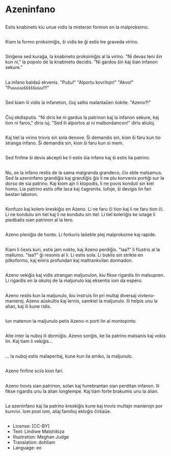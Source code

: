 # Azeninfano

##
Estis knabineto kiu unue vidis la misteran formon en la malproksimo.

##
Kiam la formo proksimiĝis, ŝi vidis ke ĝi estis tre graveda virino.

##
Sinĝena sed kuraĝa, la knabineto proksimiĝis al la virino. "Ni devas teni ŝin kun ni," la popolo de la knabineto decidis. "Ni gardos ŝin kaj ŝian infanon sekure."

##
La infano baldaŭ ekvenis. "Puŝu!" "Alportu kovrilojn!" "Akvo!" "Puuuuuŝŝŝŝŝuuu!!!"

##
Sed kiam ili vidis la infaneton, ĉiuj saltis malantaŭen ŝokite. "Azeno?!"

##
Ĉiuj ekdisputis. "Ni diris ke ni gardus la patrinon kaj la infanon sekure, kaj tion ni faros," diris iuj. "Sed ili alportos al ni malbonŝancon!" diris aliuloj.

##
Kaj tiel la virino trovis sin sola denove. Ŝi demandis sin, kion ŝi faru kun tio stranga infano. Ŝi demandis sin, kion ŝi faru kun si mem.

##
Sed finfine ŝi devis akcepti ke li estis ŝia infano kaj ŝi estis lia patrino.

##
Nu, se la infano restis de la sama malgranda grandeco, ĉio eble malsamus. Sed la azeninfano grandiĝis kaj grandiĝis ĝis li ne plu konvenis portiĝi sur la dorso de sia patrino. Kaj kiom ajn li klopodis, li ne povis konduti sin kiel homo. Lia patrino estis ofte laca kaj ĉagrenita. Iufoje, ŝi devigis lin fari bestan laboron.

##
Konfuzo kaj kolero kreskiĝis en Azeno. Li ne faru ĉi tion kaj li ne faru tion ĉi. Li ne kondutu sin tiel kaj li ne kondutu sin tiel. Li tiel koleriĝis ke iutage li piedbatis sian patrinon al la tero.

##
Azeno pleniĝis de honto. Li forkuris laŭeble plej malproksime kaj rapide.

##
Kiam li ĉesis kuri, estis jam nokto, kaj Azeno perdiĝis. "Iaa?" li flustris al la mallumo. "Iaa?" ĝi resonis al li. Li estis sola. Li buklis sin strikte en pilkoformo, kaj eniris profundan kaj maltrankvilan dormadon.

##
Azeno vekiĝis kaj vidis strangan maljunulon, kiu fikse rigardis lin malsupren. Li rigardis en la okuloj de la maljunulo kaj eksentis iom da espero.

##
Azeno restis kun la maljunulo, kiu instruis lin pri multaj diversaj vivteno-manieroj. Azeno aŭskultis kaj lernis, samkiel la maljunulo. Ili helpis unu la alian, kaj ili kune ridis.

##
Iun matenon la maljunulo petis Azeno-n porti lin al montopinto.

##
Alte inter la nuboj ili dormiĝis. Azeno sonĝis, ke lia patrino malsanis kaj vokis lin. Kaj tiam li vekiĝis...

##
... la nuboj estis malaperitaj, kune kun lia amiko, la maljunulo.

##
Azeno finfine sciis kion fari.

##
Azeno trovis sian patrinon, solan kaj funebrantan sian perditan infanon. Ili fikse rigardis unu la alian longtempe. Kaj tiam forte brakumis unu la alian.

##
La azeninfano kaj lia patrino kreskiĝis kune kaj trovis multajn manierojn por kunvivi. Iom post iom, aliaj familioj ekloĝis ĉirkaŭe.

##
* License: [CC-BY]
* Text: Lindiwe Matshikiza
* Illustration: Meghan Judge
* Translation: dohliam
* Language: eo
